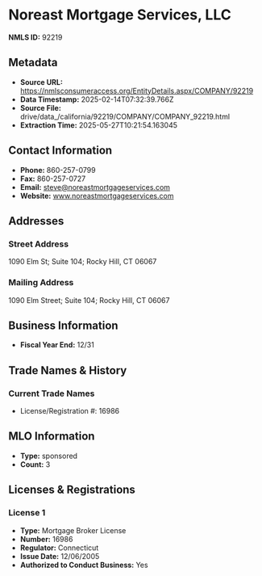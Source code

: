 # Noreast Mortgage Services, LLC

**NMLS ID:** 92219

## Metadata
- **Source URL:** https://nmlsconsumeraccess.org/EntityDetails.aspx/COMPANY/92219
- **Data Timestamp:** 2025-02-14T07:32:39.766Z
- **Source File:** drive/data_/california/92219/COMPANY/COMPANY_92219.html
- **Extraction Time:** 2025-05-27T10:21:54.163045

## Contact Information
- **Phone:** 860-257-0799
- **Fax:** 860-257-0727
- **Email:** steve@noreastmortgageservices.com
- **Website:** www.noreastmortgageservices.com

## Addresses
### Street Address
1090 Elm St; Suite 104; Rocky Hill, CT 06067

### Mailing Address
1090 Elm Street; Suite 104; Rocky Hill, CT 06067

## Business Information
- **Fiscal Year End:** 12/31

## Trade Names & History
### Current Trade Names
- License/Registration #: 16986

## MLO Information
- **Type:** sponsored
- **Count:** 3

## Licenses & Registrations

### License 1
- **Type:** Mortgage Broker License
- **Number:** 16986
- **Regulator:** Connecticut
- **Issue Date:** 12/06/2005
- **Authorized to Conduct Business:** Yes
